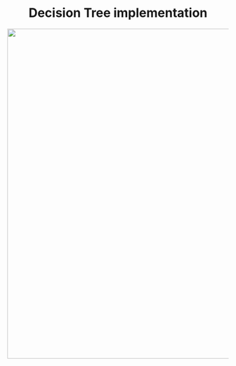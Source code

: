<h1 align="center">Decision Tree implementation</h1>

<img src="https://github.com/mankarsnehal/100-Days-of-Code-Data-Science/blob/main/35.%20Day%2035%20-%20Decision%20Tree%20Implementation/Decision%20Tree%20Implementation_page-0001.jpg" height="750px">


